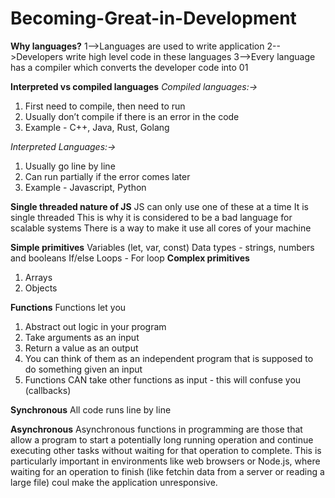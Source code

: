 # Becoming-Great-in-Development

  **Why languages?**
1-->Languages are used to write application
2-->Developers write high level code in these languages
3-->Every language has a compiler which converts the developer code into 01

  **Interpreted vs compiled languages**
_Compiled languages:->_
1. First need to compile, then need to run 
2. Usually don’t compile if there is 
an error in the code 
3. Example - C++, Java, Rust, Golang
   
 _Interpreted Languages:->_
1. Usually go line by line 
2. Can run partially if the error comes later 
3. Example - Javascript, Python

  **Single threaded nature of JS**
JS can only use one of these at a time 
It is single threaded
This is why it is considered to be a bad language for 
scalable systems 
There is a way to make it use all cores of your machine


  **Simple primitives**
Variables (let, var, const) 
Data types - strings, numbers and booleans 
If/else 
Loops - For loop
  **Complex primitives**
1. Arrays 
2. Objects

  **Functions**
Functions let you 
1. Abstract out logic in your program 
2. Take arguments as an input 
3. Return a value as an output 
4. You can think of them as an independent program that is supposed to do something 
 given an input 
5. Functions CAN take other functions as input - this will confuse you (callbacks)

  **Synchronous**
All code runs line by line

  **Asynchronous**
Asynchronous functions in programming are those 
that allow a program to start a potentially long running operation and continue executing other 
tasks without waiting for that operation to 
complete. This is particularly important in 
environments like web browsers or Node.js, where 
waiting for an operation to finish (like fetchin
data from a server or reading a large file) coul
make the application unresponsive.
   

   






